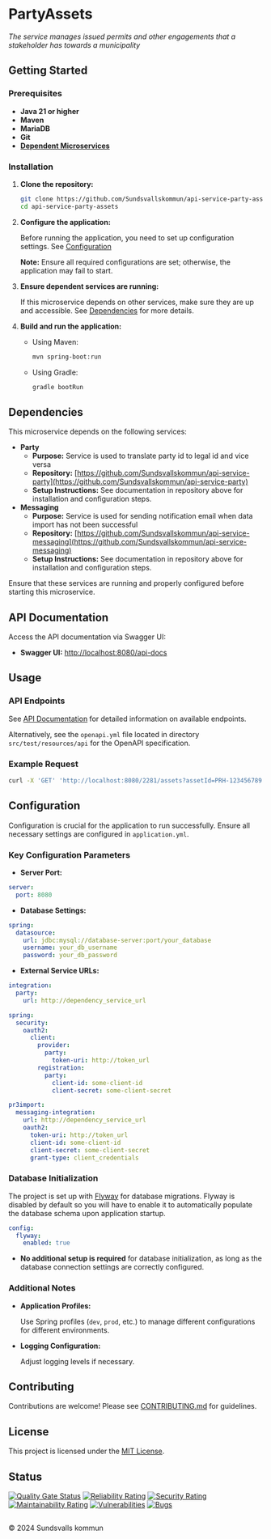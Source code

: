 # PartyAssets

_The service manages issued permits and other engagements that a stakeholder has towards a municipality_

## Getting Started

### Prerequisites

- **Java 21 or higher**
- **Maven**
- **MariaDB**
- **Git**
- **[Dependent Microservices](#dependencies)**

### Installation

1. **Clone the repository:**

   ```bash
   git clone https://github.com/Sundsvallskommun/api-service-party-assets.git
   cd api-service-party-assets
   ```
2. **Configure the application:**

   Before running the application, you need to set up configuration settings.
   See [Configuration](#configuration)

   **Note:** Ensure all required configurations are set; otherwise, the application may fail to start.

3. **Ensure dependent services are running:**

   If this microservice depends on other services, make sure they are up and accessible. See [Dependencies](#dependencies) for more details.

4. **Build and run the application:**

   - Using Maven:

     ```bash
     mvn spring-boot:run
     ```
   - Using Gradle:

     ```bash
     gradle bootRun
     ```

## Dependencies

This microservice depends on the following services:

- **Party**
  - **Purpose:** Service is used to translate party id to legal id and vice versa
  - **Repository:** [https://github.com/Sundsvallskommun/api-service-party](https://github.com/Sundsvallskommun/api-service-party)
  - **Setup Instructions:** See documentation in repository above for installation and configuration steps.
- **Messaging**
  - **Purpose:** Service is used for sending notification email when data import has not been successful
  - **Repository:** [https://github.com/Sundsvallskommun/api-service-messaging](https://github.com/Sundsvallskommun/api-service-messaging)
  - **Setup Instructions:** See documentation in repository above for installation and configuration steps.

Ensure that these services are running and properly configured before starting this microservice.

## API Documentation

Access the API documentation via Swagger UI:

- **Swagger UI:** [http://localhost:8080/api-docs](http://localhost:8080/api-docs)

## Usage

### API Endpoints

See [API Documentation](#api-documentation) for detailed information on available endpoints.

Alternatively, see the `openapi.yml` file located in directory `src/test/resources/api` for the OpenAPI specification.

### Example Request

```bash
curl -X 'GET' 'http://localhost:8080/2281/assets?assetId=PRH-123456789' -H 'accept: application/json'
```

## Configuration

Configuration is crucial for the application to run successfully. Ensure all necessary settings are configured in `application.yml`.

### Key Configuration Parameters

- **Server Port:**

```yaml
server:
  port: 8080
```

- **Database Settings:**

```yaml
spring:
  datasource:
    url: jdbc:mysql://database-server:port/your_database
    username: your_db_username
    password: your_db_password
```

- **External Service URLs:**

```yaml
integration:
  party:
    url: http://dependency_service_url

spring:
  security:
    oauth2:
      client:
        provider:
          party:
            token-uri: http://token_url
        registration:
          party:
            client-id: some-client-id
            client-secret: some-client-secret

pr3import:
  messaging-integration:
    url: http://dependency_service_url
    oauth2:
      token-uri: http://token_url
      client-id: some-client-id
      client-secret: some-client-secret
      grant-type: client_credentials
```

### Database Initialization

The project is set up with [Flyway](https://github.com/flyway/flyway) for database migrations. Flyway is disabled by default so you will have to enable it to automatically populate the database schema upon application startup.

```yaml
config:
  flyway:
    enabled: true
```

- **No additional setup is required** for database initialization, as long as the database connection settings are correctly configured.

### Additional Notes

- **Application Profiles:**

  Use Spring profiles (`dev`, `prod`, etc.) to manage different configurations for different environments.

- **Logging Configuration:**

  Adjust logging levels if necessary.

## Contributing

Contributions are welcome! Please see [CONTRIBUTING.md](https://github.com/Sundsvallskommun/.github/blob/main/.github/CONTRIBUTING.md) for guidelines.

## License

This project is licensed under the [MIT License](LICENSE).

## Status

[![Quality Gate Status](https://sonarcloud.io/api/project_badges/measure?project=Sundsvallskommun_api-service-party-assets&metric=alert_status)](https://sonarcloud.io/summary/overall?id=Sundsvallskommun_api-service-party-assets)
[![Reliability Rating](https://sonarcloud.io/api/project_badges/measure?project=Sundsvallskommun_api-service-party-assets&metric=reliability_rating)](https://sonarcloud.io/summary/overall?id=Sundsvallskommun_api-service-party-assets)
[![Security Rating](https://sonarcloud.io/api/project_badges/measure?project=Sundsvallskommun_api-service-party-assets&metric=security_rating)](https://sonarcloud.io/summary/overall?id=Sundsvallskommun_api-service-party-assets)
[![Maintainability Rating](https://sonarcloud.io/api/project_badges/measure?project=Sundsvallskommun_api-service-party-assets&metric=sqale_rating)](https://sonarcloud.io/summary/overall?id=Sundsvallskommun_api-service-party-assets)
[![Vulnerabilities](https://sonarcloud.io/api/project_badges/measure?project=Sundsvallskommun_api-service-party-assets&metric=vulnerabilities)](https://sonarcloud.io/summary/overall?id=Sundsvallskommun_api-service-party-assets)
[![Bugs](https://sonarcloud.io/api/project_badges/measure?project=Sundsvallskommun_api-service-party-assets&metric=bugs)](https://sonarcloud.io/summary/overall?id=Sundsvallskommun_api-service-party-assets)

## 

&copy; 2024 Sundsvalls kommun
